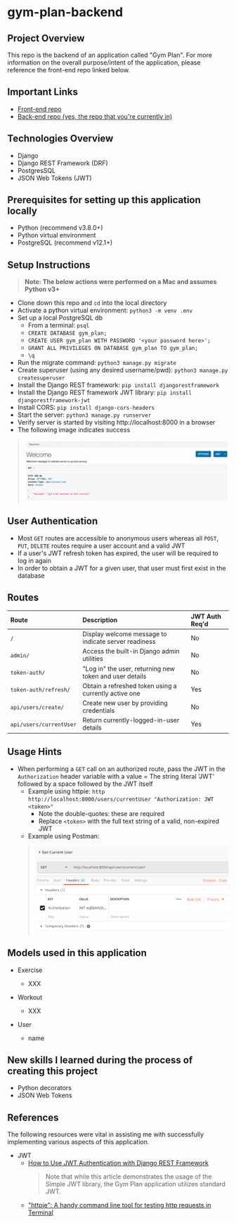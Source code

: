 # gym-plan-backend

## Project Overview
This repo is the backend of an application called "Gym Plan".  For more information on the overall purpose/intent of the application, please reference the front-end repo linked below.

## Important Links
- [Front-end repo](https://github.com/allenjosephs/gym-plan)
- [Back-end repo (yes, the repo that you're currently in)](https://github.com/lilspikey333/better_IMDB)

## Technologies Overview
- Django
- Django REST Framework (DRF)
- PostgresSQL
- JSON Web Tokens (JWT)

## Prerequisites for setting up this application locally
- Python (recommend v3.8.0+)
- Python virtual environment
- PostgreSQL (recommend v12.1+)

## Setup Instructions
>**Note: The below actions were performed on a Mac and assumes Python v3+**
- Clone down this repo and `cd` into the local directory
- Activate a python virtual environment: `python3 -m venv .env`
- Set up a local PostgreSQL db
    - From a terminal: `psql`
    - `CREATE DATABASE gym_plan;`
    - `CREATE USER gym_plan WITH PASSWORD '<your password here>';`
    - `GRANT ALL PRIVILEGES ON DATABASE gym_plan TO gym_plan;`
    - `\q`
- Run the migrate command: `python3 manage.py migrate`
- Create superuser (using any desired username/pwd): `python3 manage.py createsuperuser`
- Install the Django REST framework: `pip install djangorestframework`
- Install the Django REST framework JWT library: `pip install djangorestframework-jwt`
- Install CORS: `pip install django-cors-headers`
- Start the server: `python3 manage.py runserver`
- Verify server is started by visiting http://localhost:8000 in a browser
- The following image indicates success
> ![](images/screenshotWelcomeScreen.png)

## User Authentication
- Most `GET` routes are accessible to anonymous users whereas all `POST`, `PUT`, `DELETE` routes require a user account and a valid JWT
- If a user's JWT refresh token has expired, the user will be required to log in again
- In order to obtain a JWT for a given user, that user must first exist in the database

## Routes
| Route                     | Description                                             |JWT Auth Req'd |
|:-------------             |:-------------                                           |:------------|
| `/`                       | Display welcome message to indicate server readiness    | No   |
| `admin/`                  | Access the built-in Django admin utilities              | No   |
| `token-auth/`             | "Log in" the user, returning new token and user details | No   |
| `token-auth/refresh/`     | Obtain a refreshed token using a currently active one   | Yes  |
| `api/users/create/`       | Create new user by providing credentials                | No   |
| `api/users/currentUser`   | Return currently-logged-in-user details                 | Yes  |

## Usage Hints
- When performing a `GET` call on an authorized route, pass the JWT in the `Authorization` header variable with a value = The string literal 'JWT' followed by a space followed by the JWT itself
    - Example using httpie: `http http://localhost:8000/users/currentUser "Authorization: JWT <token>"`
        - Note the double-quotes: these are required
        - Replace `<token>` with the full text string of a valid, non-expired JWT
    - Example using Postman:
    > ![](images/screenshotPostmanExample.png)

## Models used in this application
- Exercise
    - XXX

- Workout
    - XXX

- User
    - name

## New skills I learned during the process of creating this project
- Python decorators
- JSON Web Tokens

## References
The following resources were vital in assisting me with successfully implementing various aspects of this application.

- JWT
    - [How to Use JWT Authentication with Django REST Framework](https://simpleisbetterthancomplex.com/tutorial/2018/12/19/how-to-use-jwt-authentication-with-django-rest-framework.html)
        > Note that while this article demonstrates the usage of the Simple JWT library, the Gym Plan application utilizes standard JWT.
    - ["httpie": A handy command line tool for testing http requests in Terminal](https://httpie.org/)

